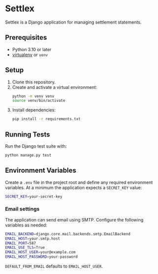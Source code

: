 # Settlex

Settlex is a Django application for managing settlement statements.

## Prerequisites
- Python 3.10 or later
- [virtualenv](https://virtualenv.pypa.io/) or `venv`

## Setup
1. Clone this repository.
2. Create and activate a virtual environment:
   ```bash
   python -m venv venv
   source venv/bin/activate
   ```
3. Install dependencies:
   ```bash
   pip install -r requirements.txt
   ```

## Running Tests
Run the Django test suite with:
```bash
python manage.py test
```

## Environment Variables
Create a `.env` file in the project root and define any required environment
variables. At a minimum the application expects a `SECRET_KEY` value:
```bash
SECRET_KEY=your-secret-key
```

### Email settings
The application can send email using SMTP. Configure the following variables as needed:
```bash
EMAIL_BACKEND=django.core.mail.backends.smtp.EmailBackend
EMAIL_HOST=your.smtp.host
EMAIL_PORT=587
EMAIL_USE_TLS=True
EMAIL_HOST_USER=your@example.com
EMAIL_HOST_PASSWORD=your-password
```
`DEFAULT_FROM_EMAIL` defaults to `EMAIL_HOST_USER`.
